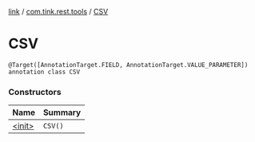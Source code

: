 [link](../../index.md) / [com.tink.rest.tools](../index.md) / [CSV](./index.md)

# CSV

`@Target([AnnotationTarget.FIELD, AnnotationTarget.VALUE_PARAMETER]) annotation class CSV`

### Constructors

| Name | Summary |
|---|---|
| [&lt;init&gt;](-init-.md) | `CSV()` |
